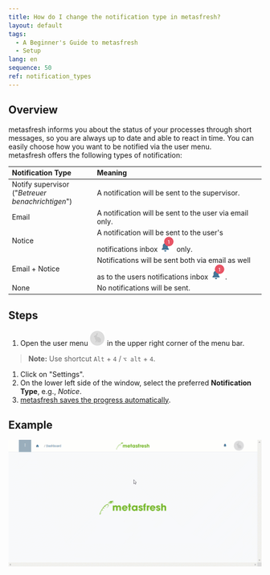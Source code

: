 ```yaml
---
title: How do I change the notification type in metasfresh?
layout: default
tags:
  - A Beginner's Guide to metasfresh
  - Setup
lang: en
sequence: 50
ref: notification_types
---
```


## Overview
metasfresh informs you about the status of your processes through short messages, so you are always up to date and able to react in time. You can easily choose how you want to be notified via the user menu.<br>
metasfresh offers the following types of notification:

| Notification Type | Meaning |
| :--- | :--- |
| Notify supervisor<br> ("*Betreuer benachrichtigen*") | A notification will be sent to the supervisor. |
| Email | A notification will be sent to the user via email only. |
| Notice | A notification will be sent to the user's notifications inbox ![](assets/NotificationBell_WebUI.png) only. |
| Email + Notice | Notifications will be sent both via email as well as to the users notifications inbox ![](assets/NotificationBell_WebUI.png). |
| None | No notifications will be sent. |

## Steps
1. Open the user menu ![](assets/UserMenu_Rabbit_WebUI.png) in the upper right corner of the menu bar.
 >**Note:** Use shortcut `Alt` + `4` / `⌥ alt` + `4`.

1. Click on "Settings".
1. On the lower left side of the window, select the preferred **Notification Type**, e.g., *Notice*.
1. [metasfresh saves the progress automatically](Saveindicator).

## Example
![](assets/Notification_types.gif)
